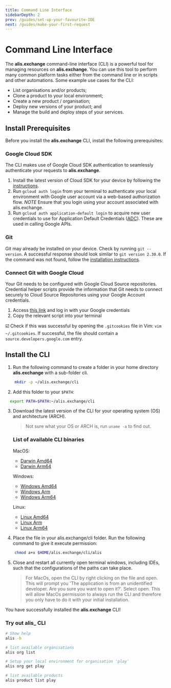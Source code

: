 ```yaml
---
title: Command Line Interface
sidebarDepth: 2
prev: /guides/set-up-your-favourite-IDE
next: /guides/make-your-first-request
---
```


# Command Line Interface

The **alis.exchange** command-line interface (CLI) is a powerful tool for managing resources on **alis.exchange**.  You can use this tool to perform many common platform tasks either from the command line or in scripts and other automations. Some example use cases for the CLI:

- List organisations and/or products;
- Clone a product to your local environment;
- Create a new product / organisation;
- Deploy new versions of your product; and
- Manage the build and deploy steps of your services.

## Install Prerequisites

Before you install the **alis.exchange** CLI, install the following prerequisites:

### Google Cloud SDK

The CLI makes use of Google Cloud SDK authentication to seamlessly authenticate your requests to **alis.exchange**.  

1. Install the latest version of Cloud SDK for your device by following the [instructions](https://cloud.google.com/sdk/docs/install).
2. Run `gcloud auth login` from your terminal to authenticate your local environment with Google user account via a web-based authorization flow.
    *NOTE* Ensure that you login using your account associated with alis.exchange.
3. Run `gcloud auth application-default login` to acquire new user credentials to use for Application Default Credentials ([ADC](https://developers.google.com/identity/protocols/application-default-credentials)). These are used in calling Google APIs.

           
### Git

Git may already be installed on your device. Check by running `git --version`. A successful response should look similar to `git version 2.30.0`. If the command was not found, follow the [installation instructions](https://www.atlassian.com/git/tutorials/install-git).

### Connect Git with Google Cloud

Your Git needs to be configured with Google Cloud Source repositories. Credential helper scripts provide the information that Git needs to connect securely to Cloud Source Repositories using your Google Account credentials.

1. Access [this link](https://source.developers.google.com/auth/start?scopes=https://www.googleapis.com/auth/cloud-platform&state=) and log in with your Google credentials
2. Copy the relevant script into your terminal

☑️ Check if this was successful by opening the `.gitcookies` file in Vim: `vim ~/.gitcookies`. If successful, the file should contain a `source.developers.google.com` entry.

## Install the CLI

1. Run the following command to create a folder in your home directory **alis.exchange** with a sub-folder cli.

```bash
    mkdir -p ~/alis.exchange/cli
```

2. Add this folder to your `$PATH`:

```bash
  export PATH=$PATH:~/alis.exchange/cli
```

3. Download the latest version of the CLI for your operating system (OS) and architecture (ARCH). 
    
    > Not sure what your OS or ARCH is, run `uname -a` to find out.
    
   ### List of available CLI binaries
   
   MacOS:
    - [Darwin Amd64](https://files.cli.alis.services/darwin/amd64/latest/alis)
    - [Darwin Arm64](https://files.cli.alis.services/darwin/arm64/latest/alis)
    
   Windows:
    - [Windows Amd64](https://files.cli.alis.services/windows/amd64/latest/alis)
    - [Windows Arm](https://files.cli.alis.services/windows/arm/latest/alis)
    - [Windows Arm64](https://files.cli.alis.services/windows/arm64/latest/alis)

    Linux:
    - [Linux Amd64](https://files.cli.alis.services/linux/arm64/latest/alis)
    - [Linux Arm](https://files.cli.alis.services/linux/arm64/latest/alis)
    - [Linux Arm64](https://files.cli.alis.services/linux/arm64/latest/alis)
   

4. Place the file in your alis.exchange/cli folder. Run the following command to give it execute permission:

```bash
    chmod a+x $HOME/alis.exchange/cli/alis
```

5. Close and restart all currently open terminal windows, including IDEs, such that the configurations of the paths can take place.

   > For MacOs, open the CLI by right clicking on the file and open. This will prompt you 'The application is from an unidentified developer. Are you sure you want to open it?'. Select open. This will allow MacOs permission to always run the CLI and therefore you only have to do it with your initial installation.

You have successfully installed the **alis.exchange** CLI!

### Try out alis_ CLI

```bash
# Show help 
alis -h

# list available organisations
alis org list

# Setup your local environment for organisation 'play'
alis org get play

# list available products
alis product list play
```
